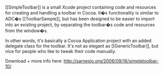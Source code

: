 [[SimpleToolbar]] is a small Xcode project containing code and resources for creating and handling a toolbar in Cocoa. It�s functionality is similar to ADC�s [[ToolbarSample]], but has been designed to be easier to import into an existing project, by separating the toolbar�s code and resources from the window�s.

In other words, it's basically a Cocoa Application project with an added delegate class for the toolbar. It's not as elegant as [[GenericToolbar]], but nice for people who like to tweak their code manually.

Download + more info here: http://sarnesjo.org/2006/09/16/simpletoolbar-10/